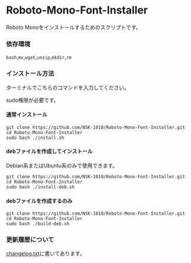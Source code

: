 # Roboto-Mono-Font-Installer
Roboto Monoをインストールするためのスクリプトです。

### 依存環境
`bash`,`mv`,`wget`,`unzip`,`mkdir`,`rm`

### インストール方法

ターミナルでこちらのコマンドを入力してください。

sudo権限が必要です。

#### 通常インストール

```
git clone https://github.com/NSK-1010/Roboto-Mono-Font-Installer.git
cd Roboto-Mono-Font-Installer
sudo bash ./install.sh
```

#### debファイルを作成してインストール

Debian系またはUbuntu系のみで使用できます。

```
git clone https://github.com/NSK-1010/Roboto-Mono-Font-Installer.git
cd Roboto-Mono-Font-Installer
sudo bash ./install-deb.sh
```

#### debファイルを作成するのみ

```
git clone https://github.com/NSK-1010/Roboto-Mono-Font-Installer.git
cd Roboto-Mono-Font-Installer
sudo bash ./build-deb.sh
```

### 更新履歴について

[changelog.txt](./changelog.txt)に書いてあります。
